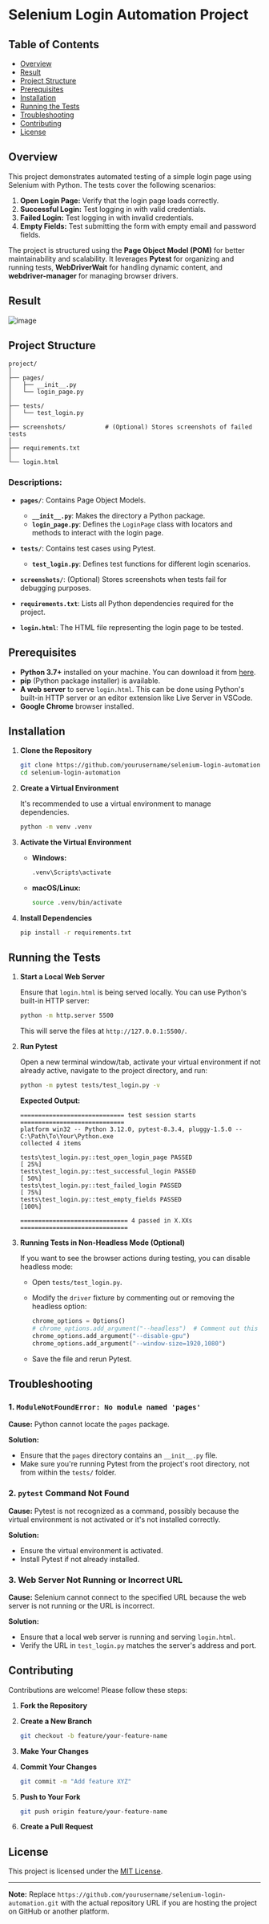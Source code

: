 # Selenium Login Automation Project

## Table of Contents

- [Overview](#overview)
- [Result](#result)
- [Project Structure](#project-structure)
- [Prerequisites](#prerequisites)
- [Installation](#installation)
- [Running the Tests](#running-the-tests)
- [Troubleshooting](#troubleshooting)
- [Contributing](#contributing)
- [License](#license)

## Overview

This project demonstrates automated testing of a simple login page using Selenium with Python. The tests cover the following scenarios:

1. **Open Login Page:** Verify that the login page loads correctly.
2. **Successful Login:** Test logging in with valid credentials.
3. **Failed Login:** Test logging in with invalid credentials.
4. **Empty Fields:** Test submitting the form with empty email and password fields.

The project is structured using the **Page Object Model (POM)** for better maintainability and scalability. It leverages **Pytest** for organizing and running tests, **WebDriverWait** for handling dynamic content, and **webdriver-manager** for managing browser drivers.

## Result
![image](https://github.com/user-attachments/assets/3a1ff7bc-aa58-4314-abee-9dd5d4d57f5d)


## Project Structure

```
project/
│
├── pages/
│   ├── __init__.py
│   └── login_page.py
│
├── tests/
│   └── test_login.py
│
├── screenshots/           # (Optional) Stores screenshots of failed tests
│
├── requirements.txt
│
└── login.html
```

### Descriptions:

- **`pages/`**: Contains Page Object Models.
  - **`__init__.py`**: Makes the directory a Python package.
  - **`login_page.py`**: Defines the `LoginPage` class with locators and methods to interact with the login page.

- **`tests/`**: Contains test cases using Pytest.
  - **`test_login.py`**: Defines test functions for different login scenarios.

- **`screenshots/`**: (Optional) Stores screenshots when tests fail for debugging purposes.

- **`requirements.txt`**: Lists all Python dependencies required for the project.

- **`login.html`**: The HTML file representing the login page to be tested.

## Prerequisites

- **Python 3.7+** installed on your machine. You can download it from [here](https://www.python.org/downloads/).
- **pip** (Python package installer) is available.
- **A web server** to serve `login.html`. This can be done using Python's built-in HTTP server or an editor extension like Live Server in VSCode.
- **Google Chrome** browser installed.

## Installation

1. **Clone the Repository**

   ```bash
   git clone https://github.com/yourusername/selenium-login-automation.git
   cd selenium-login-automation
   ```

2. **Create a Virtual Environment**

   It's recommended to use a virtual environment to manage dependencies.

   ```bash
   python -m venv .venv
   ```

3. **Activate the Virtual Environment**

   - **Windows:**

     ```bash
     .venv\Scripts\activate
     ```

   - **macOS/Linux:**

     ```bash
     source .venv/bin/activate
     ```

4. **Install Dependencies**

   ```bash
   pip install -r requirements.txt
   ```

## Running the Tests

1. **Start a Local Web Server**

   Ensure that `login.html` is being served locally. You can use Python's built-in HTTP server:

   ```bash
   python -m http.server 5500
   ```

   This will serve the files at `http://127.0.0.1:5500/`.

2. **Run Pytest**

   Open a new terminal window/tab, activate your virtual environment if not already active, navigate to the project directory, and run:

   ```bash
   python -m pytest tests/test_login.py -v
   ```

   **Expected Output:**

   ```plaintext
   ============================= test session starts =============================
   platform win32 -- Python 3.12.0, pytest-8.3.4, pluggy-1.5.0 -- C:\Path\To\Your\Python.exe
   collected 4 items

   tests\test_login.py::test_open_login_page PASSED                        [ 25%]
   tests\test_login.py::test_successful_login PASSED                       [ 50%]
   tests\test_login.py::test_failed_login PASSED                           [ 75%]
   tests\test_login.py::test_empty_fields PASSED                           [100%]

   ============================== 4 passed in X.XXs ==============================
   ```

3. **Running Tests in Non-Headless Mode (Optional)**

   If you want to see the browser actions during testing, you can disable headless mode:

   - Open `tests/test_login.py`.
   - Modify the `driver` fixture by commenting out or removing the headless option:

     ```python
     chrome_options = Options()
     # chrome_options.add_argument("--headless")  # Comment out this line
     chrome_options.add_argument("--disable-gpu")
     chrome_options.add_argument("--window-size=1920,1080")
     ```

   - Save the file and rerun Pytest.

## Troubleshooting

### 1. `ModuleNotFoundError: No module named 'pages'`

**Cause:** Python cannot locate the `pages` package.

**Solution:**

- Ensure that the `pages` directory contains an `__init__.py` file.
- Make sure you're running Pytest from the project's root directory, not from within the `tests/` folder.

### 2. `pytest` Command Not Found

**Cause:** Pytest is not recognized as a command, possibly because the virtual environment is not activated or it's not installed correctly.

**Solution:**

- Ensure the virtual environment is activated.
- Install Pytest if not already installed.

### 3. Web Server Not Running or Incorrect URL

**Cause:** Selenium cannot connect to the specified URL because the web server is not running or the URL is incorrect.

**Solution:**

- Ensure that a local web server is running and serving `login.html`.
- Verify the URL in `test_login.py` matches the server's address and port.

## Contributing

Contributions are welcome! Please follow these steps:

1. **Fork the Repository**

2. **Create a New Branch**

   ```bash
   git checkout -b feature/your-feature-name
   ```

3. **Make Your Changes**

4. **Commit Your Changes**

   ```bash
   git commit -m "Add feature XYZ"
   ```

5. **Push to Your Fork**

   ```bash
   git push origin feature/your-feature-name
   ```

6. **Create a Pull Request**

## License

This project is licensed under the [MIT License](LICENSE).

---

**Note:** Replace `https://github.com/yourusername/selenium-login-automation.git` with the actual repository URL if you are hosting the project on GitHub or another platform.

